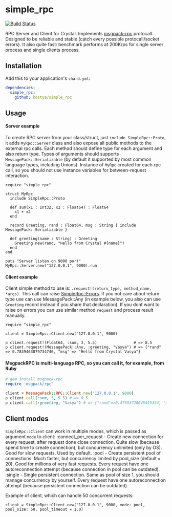# simple_rpc

[![Build Status](https://travis-ci.org/kostya/simple_rpc.svg?branch=master)](http://travis-ci.org/kostya/simple_rpc)

RPC Server and Client for Crystal. Implements [msgpack-rpc](https://github.com/msgpack-rpc/msgpack-rpc/blob/master/spec.md) protocall. Designed to be reliable and stable (catch every possible protocall/socket errors). It also quite fast: benchmark performs at 200Krps for single server process and single clients process.

## Installation

Add this to your application's `shard.yml`:

```yaml
dependencies:
  simple_rpc:
    github: kostya/simple_rpc
```

## Usage


#### Server example

To create RPC server from your class/struct, just `include SimpleRpc::Proto`, it adds `MyRpc::Server` class and also expose all public methods to the external rpc calls. Each method should define type for each argument and also return type. Types of arguments should supports `MessagePack::Serializable` (by default it supported by most common language types, including Unions). Instance of `MyRpc` created for each rpc call, so you should not use instance variables for between-request interaction.

```crystal
require "simple_rpc"

struct MyRpc
  include SimpleRpc::Proto

  def sum(x1 : Int32, x2 : Float64) : Float64
    x1 + x2
  end

  record Greeting, rand : Float64, msg : String { include MessagePack::Serializable }

  def greeting(name : String) : Greeting
    Greeting.new(rand, "Hello from Crystal #{name}")
  end
end

puts "Server listen on 9000 port"
MyRpc::Server.new("127.0.0.1", 9000).run
```

#### Client example

Client simple method to use is: `.request!(return_type, method_name, *args)`. This call can raise [SimpleRpc::Errors](https://github.com/kostya/simple_rpc/blob/master/src/simple_rpc/error.cr). If you not care about return type use can use MessagePack::Any (in example below, you also can use `Greeting` record instead if you share that declaration). If you dont want to raise on errors you can use similar method `request` and process result manually.

```crystal
require "simple_rpc"

client = SimpleRpc::Client.new("127.0.0.1", 9000)

p client.request!(Float64, :sum, 3, 5.5)                # => 8.5
p client.request!(MessagePack::Any, :greeting, "Vasya") # => {"rand" => 0.7839463879734746, "msg" => "Hello from Crystal Vasya"}
```

#### MsgpackRPC is multi-language RPC, so you can call it, for example, from Ruby
```ruby
# gem install msgpack-rpc
require 'msgpack/rpc'

client = MessagePack::RPC::Client.new('127.0.0.1', 9000)
p client.call(:sum, 3, 5.5) # => 8.5
p client.call(:greeting, "Vasya") # => {"rand"=>0.47593728045415334, "msg"=>"Hello from Crystal Vasya"}
```

## Client modes

`SimpleRpc::Client` can work in multiple modes, which is passed as argument `mode` to client:
    :connect_per_request - Create new connection for every request, after request done close connection. Quite slow (because spend time to create connection), but concurrency unlimited (only by OS). Good for slow requests. Used by default.
    :pool - Create persistent pool of connections. Much faster, but concurrency limited by pool_size (default = 20). Good for millions of very fast requests. Every request have one autoreconnection attempt (because connection in pool can be outdated).
    :single - Single persistent connection. Same as pool of size 1, you should manage concurrency by yourself. Every request have one autoreconnection attempt (because persistent connection can be outdated).

Example of client, which can handle 50 concurrent requests:

```crystal
client = SimpleRpc::Client.new("127.0.0.1", 9000, mode: pool, pool_size: 50, pool_timeout = 1.0)
```
